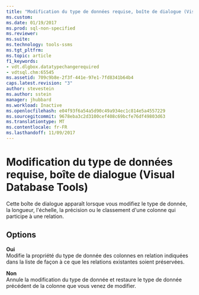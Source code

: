 ```yaml
---
title: "Modification du type de données requise, boîte de dialogue (Visual Database Tools) | Microsoft Docs"
ms.custom: 
ms.date: 01/19/2017
ms.prod: sql-non-specified
ms.reviewer: 
ms.suite: 
ms.technology: tools-ssms
ms.tgt_pltfrm: 
ms.topic: article
f1_keywords:
- vdt.dlgbox.datatypechangerequired
- vdtsql.chm:65545
ms.assetid: 709c9b8e-2f3f-441e-97e1-7fd8341b64b4
caps.latest.revision: "3"
author: stevestein
ms.author: sstein
manager: jhubbard
ms.workload: Inactive
ms.openlocfilehash: e04f93f6a54a5d90c49a934ec1c814e5a4557229
ms.sourcegitcommit: 9678eba3c2d3100cef408c69bcfe76df49803d63
ms.translationtype: MT
ms.contentlocale: fr-FR
ms.lasthandoff: 11/09/2017
---
```

# <a name="data-type-change-required-dialog-box-visual-database-tools"></a>Modification du type de données requise, boîte de dialogue (Visual Database Tools)
Cette boîte de dialogue apparaît lorsque vous modifiez le type de donnée, la longueur, l'échelle, la précision ou le classement d'une colonne qui participe à une relation.  
  
## <a name="options"></a>Options  
**Oui**  
Modifie la propriété du type de donnée des colonnes en relation indiquées dans la liste de façon à ce que les relations existantes soient préservées.  
  
**Non**  
Annule la modification du type de donnée et restaure le type de donnée précédent de la colonne que vous venez de modifier.  
  
